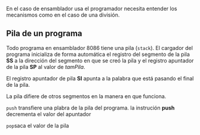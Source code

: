 En el caso de ensamblador usa el programador necesita entender los mecanismos como en el caso de una división. 
## Pila de un programa
Todo programa en ensamblador 8086 tiene una pila (`stack`).
El cargador del programa inicializa de forma automática el registro del segmento de la pila **SS** a la dirección del segmento en que se creó la pila y el registro apuntador de la pila **SP** al valor de *tamPila*.

El registro apuntador de pila **SI** apunta a la palabra que está pasando el final de la pila.

La pila difiere de otros segmentos en la manera en que funciona.

`push` transfiere una plabra de la pila del programa. la instrución **push** decrementa el valor del apuntador

`pop`saca el valor de la pila
